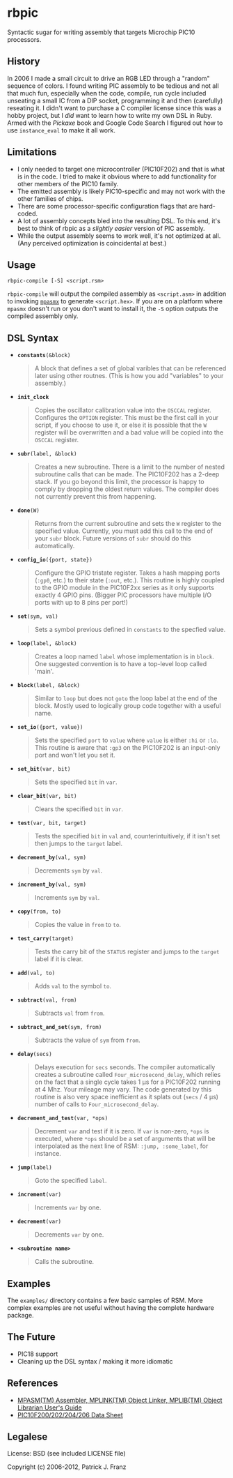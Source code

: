 rbpic
=====

Syntactic sugar for writing assembly that targets Microchip PIC10
processors.

History
-------

In 2006 I made a small circuit to drive an RGB LED through a "random"
sequence of colors. I found writing PIC assembly to be tedious and not
all that much fun, especially when the code, compile, run cycle
included unseating a small IC from a DIP socket, programming it and
then (carefully) reseating it. I didn't want to purchase a
C compiler license since this was a hobby project, but I *did* want to
learn how to write my own DSL in Ruby. Armed with the *Pickaxe* book
and Google Code Search I figured out how to use `instance_eval` to
make it all work.

Limitations
-----------

* I only needed to target one microcontroller (PIC10F202) and that is
  what is in the code. I tried to make it obvious where to add
  functionality for other members of the PIC10 family.
* The emitted assembly is likely PIC10-specific and may not work
  with the other families of chips.
* There are some processor-specific configuration flags that are
  hard-coded.
* A lot of assembly concepts bled into the resulting DSL. To this end,
  it's best to think of rbpic as a *slightly easier* version of
  PIC assembly.
* While the output assembly seems to work well, it's not optimized at
  all. (Any perceived optimization is coincidental at best.)
  
Usage
-----

    rbpic-compile [-S] <script.rsm>

`rbpic-compile` will output the compiled assembly as `<script.asm>` in
addition to invoking
[`mpasmx`](http://www.microchip.com/pagehandler/en-us/family/mplabx/)
to generate `<script.hex>`. If you are on a platform where `mpasmx`
doesn't run or you don't want to install it, the `-S` option outputs
the compiled assembly only.

DSL Syntax
----------

* **`constants`**`(&block)`

  > A block that defines a set of global varibles that can be
    referenced later using other routnes. (This is how you add
    "variables" to your assembly.)

* **`init_clock`**

  > Copies the oscillator calibration value into the `OSCCAL`
    register. Configures the `OPTION` register. This must be the first
    call in your script, if you choose to use it, or else it is
    possible that the `W` register will be overwritten and a bad value
    will be copied into the `OSCCAL` register.
    
* **`subr`**`(label, &block)`

  > Creates a new subroutine. There is a limit to the number of
    nested subroutine calls that can be made. The PIC10F202 has a
    2-deep stack. If you go beyond this limit, the processor is happy
    to comply by dropping the oldest return values. The compiler does
    not currently prevent this from happening.
    
* **`done`**`(W)`

  > Returns from the current subroutine and sets the `W` register to
    the specified value. Currently, you must add this call to the end
    of your `subr` block. Future versions of `subr` should do this
    automatically.
    
* **`config_io`**`({port, state})`

  > Configure the GPIO tristate register. Takes a hash mapping ports
    (`:gp0`, etc.) to their state (`:out`, etc.). This routine is
    highly coupled to the GPIO module in the PIC10F2xx series as it
    only supports exactly 4 GPIO pins. (Bigger PIC processors have
    multiple I/O ports with up to 8 pins per port!)
    
    
* **`set`**`(sym, val)`

  > Sets a symbol previous defined in `constants` to the specfied
    value.
    
* **`loop`**`(label, &block)`

  > Creates a loop named `label` whose implementation is in
    `block`. One suggested convention is to have a top-level loop
    called 'main'.
    
* **`block`**`(label, &block)`

  > Similar to `loop` but does not `goto` the loop label at the end of
    the block. Mostly used to logically group code together with a
    useful name.
    
* **`set_io`**`({port, value})`

  > Sets the specified `port` to `value` where `value` is either `:hi`
    or `:lo`. This routine is aware that `:gp3` on the PIC10F202 is an
    input-only port and won't let you set it.
    
* **`set_bit`**`(var, bit)`

  > Sets the specified `bit` in `var`.
  
* **`clear_bit`**`(var, bit)`

  > Clears the specified `bit` in `var`.
  
* **`test`**`(var, bit, target)`

  > Tests the specified `bit` in `val` and, counterintuitively, if it
    isn't set then jumps to the `target` label.

* **`decrement_by`**`(val, sym)`

  > Decrements `sym` by `val`.
  
* **`increment_by`**`(val, sym)`

  > Increments `sym` by `val`.

* **`copy`**`(from, to)`

  > Copies the value in `from` to `to`.

* **`test_carry`**`(target)`

  > Tests the carry bit of the `STATUS` register and jumps to the
    `target` label if it is clear.
    
* **`add`**`(val, to)`

  > Adds `val` to the symbol `to`.
  
* **`subtract`**`(val, from)`

  > Subtracts `val` from `from`.
  
* **`subtract_and_set`**`(sym, from)`

  > Subtracts the value of `sym` from `from`.
  
* **`delay`**`(secs)`

  > Delays execution for `secs` seconds. The compiler automatically
    creates a subroutine called `Four_microsecond_delay`, which relies
    on the fact that a single cycle takes 1 μs for a PIC10F202 running
    at 4 Mhz. Your mileage may vary. The code generated by this
    routine is also very space inefficient as it splats out (`secs` /
    4 μs) number of calls to `Four_microsecond_delay`.
    
* **`decrement_and_test`**`(var, *ops)`

  > Decrement `var` and test if it is zero. If `var` is non-zero,
    `*ops` is executed, where `*ops` should be a set of arguments that
    will be interpolated as the next line of RSM: `:jump,
    :some_label`, for instance.
    
* **`jump`**`(label)`

  > Goto the specified `label`.
  
* **`increment`**`(var)`

  > Increments `var` by one.
  
* **`decrement`**`(var)`

  > Decrements `var` by one.

* **`<subroutine name>`**

  > Calls the subroutine.

Examples
--------

The `examples/` directory contains a few basic samples of
RSM. More complex examples are not useful without having the complete
hardware package.

The Future
----------
  
* PIC18 support
* Cleaning up the DSL syntax / making it more idiomatic

References
----------

* [MPASM(TM) Assembler, MPLINK(TM) Object Linker, MPLIB(TM) Object
  Librarian User's
  Guide](http://ww1.microchip.com/downloads/en/DeviceDoc/33014J.pdf)
* [PIC10F200/202/204/206 Data
  Sheet](http://ww1.microchip.com/downloads/en/DeviceDoc/41239D.pdf)

Legalese
--------

License: BSD (see included LICENSE file)

Copyright (c) 2006-2012, Patrick J. Franz
